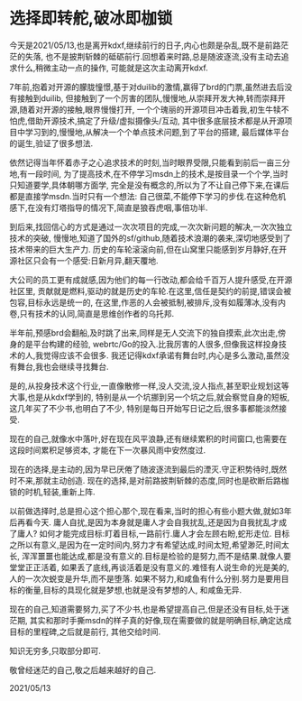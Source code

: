 # 选择即转舵,破冰即枷锁

今天是2021/05/13,也是离开kdxf,继续前行的日子,内心也颇是杂乱,既不是前路茫茫的失落,
也不是披荆斩棘的砥砺前行.回想着来时路,总是随波逐流,没有主动去追求什么,稍微主动一点的操作,
可能就是这次主动离开kdxf.

7年前,抱着对开源的朦胧憧憬,基于对duilib的激情,赢得了brd的门票,虽然进去后没有接触到duilib,
但接触到了一个厉害的团队,慢慢地,从崇拜开发大神,转而崇拜开源,随着对开源的接触,眼界慢慢打开,
一个个瑰丽的开源项目冲击着我,初生牛犊不怕虎,借助开源技术,搞定了升级/虚拟摄像头/互动,
其中很多底层技术都是从开源项目中学习到的,慢慢地,从解决一个个单点技术问题,到了平台的搭建,
最后媒体平台的诞生,验证了很多想法.

依然记得当年怀着赤子之心追求技术的时刻,当时眼界受限,只能看到前后一亩三分地,有一段时间,
为了提高技术,在不停学习msdn上的技术,是按目录一个个学,当时只知道要学,具体朝哪方面学,
完全是没有概念的,所以为了不让自己停下来,在课后都是直接学msdn.当时只有一个想法:
自己很菜,不能停下学习的步伐.在这种危机感下,在没有灯塔指导的情况下,简直是狼吞虎咽,事倍功半.

到后来,找回信心的方式是通过一次次项目的完成,一次次新问题的解决,一次次独立技术的突破,
慢慢地,知道了国外的sf/github,随着技术浪潮的袭来,深切地感受到了技术带来的巨大生产力.
历史的车轮滚滚向前,但在山窝里只能感到岁月静好,在开源社区只会有一个感受:日新月异,翻天覆地.

大公司的员工更有成就感,因为他们的每一行改动,都会给千百万人提升感受,在开源社区里,
贡献就是燃料,驱动的就是历史的车轮.在这里,信任是契约的前提,错误会被包容,目标永远是统一的,
在这里,作恶的人会被抵制,被排斥,没有如履薄冰,没有内卷,只有技术的认同,简直是思维创作者的乌托邦.

半年前,预感brd会翻船,及时跳了出来,同样是无人交流下的独自摸索,此次出走,傍身的是平台构建的经验,
webrtc/Go的投入.比我厉害的人很多,但像我这样投身技术的人,我觉得应该不会很多.
我还记得kdxf承诺有舞台时,内心是多么激动,虽然没有舞台,我也会继续寻找舞台.

是的,从投身技术这个行业,一直像散修一样,没人交流,没人指点,甚至职业规划这等大事,也是从kdxf学到的,
特别是从一个坑挪到另一个坑之后,就会察觉自身的短板,这几年买了不少书,也明白了不少,
特别是每日开始写日记之后,很多事都能淡然接受.

现在的自己,就像水中落叶,好在现在风平浪静,还有继续累积的时间窗口,也需要在这段时间累积足够资本,
才能在下一次暴风雨中安然度过.

现在的选择,是主动的,因为早已厌倦了随波逐流到最后的湮灭.守正积势待时,既然时不来,那就主动创造.
现在的选择,是对前路披荆斩棘的态度,同时也是砍断后路枷锁的时机,轻装,重新上阵.

以前做选择时,总是担心这个担心那个,现在看来,当时的担心有些小题大做,就如3年后再看今天.
庸人自扰,是因为本身就是庸人才会自我扰乱,还是因为自我扰乱才成了庸人?
如何才能完成目标:盯着目标,一路前行.庸人才会左顾右盼,蛇形走位.
目标之所以有意义,是因为在一定时间内,努力才有希望达成,时间太短,希望渺茫,时间太长,
浑浑噩噩也能达成,都是没有意义的.目标是检验的是努力,而不是结果.就像人要堂堂正正活着,
如果丢了底线,再谈活着是没有意义的.难怪有人说生命的光是美的,人的一次次蜕变是升华,而不是堕落.
如果不努力,和咸鱼有什么分别.努力是要用目标的衡量,目标的具现化就是梦想,也就是没有梦想的人,
和咸鱼无异.

现在的自己,知道需要努力,买了不少书,也是希望提高自己,但是还没有目标,处于迷茫期,
其实和那时手撕msdn的样子真的好像,现在需要做的就是明确目标,确定达成目标的里程碑,之后就是前行,
其他交给时间.

知识无穷多,只取部分即可.

敬曾经迷茫的自己,敬之后越来越好的自己.

2021/05/13